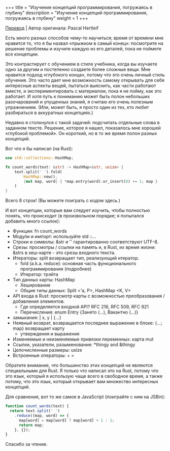+++
title = "Изучение концепций программирования, погружаясь в глубину"
description = "Изучение концепций программирования, погружаясь в глубину"
weight = 1
+++

[Перевод](https://deterministic.space/learn-programming-jump-in-at-the-deep-end.html) | Автор оригинала: Pascal Hertleif

Есть много разных способов чему-то научиться; время от времени мне нравится то, что я бы назвал «прыжком в самый конец»: посмотрите на решение проблемы и изучите каждую из его деталей, пока не поймете все концепции.

Это контрастирует с обучением в стиле учебника, когда вы изучаете одно за другим и постепенно создаете более сложные вещи. Мне нравится подход «глубокого конца», потому что это очень личный стиль обучения. Это часто дает мне возможность самому открывать для себя интересные аспекты вещей, пытаться выяснить, как части работают вместе, и экспериментировать с материалом, пока я не пойму, как это работает. И хотя путь к пониманию может быть полон небольших разочарований и упущенных знаний, я считаю его очень полезным упражнением. (Или, может быть, я просто один из тех, кто любит разбираться в аккуратных концепциях.)

Недавно я столкнулся с такой задачей: подсчитать отдельные слова в заданном тексте. Решение, которое я нашел, показалось мне хорошей «глубокой проблемой». Он короткий, но в то же время полон разных концепций.

Вот что я бы написал (на Rust): 

```rust
use std::collections::HashMap;

fn count_words(text: &str) -> HashMap<&str, usize> {
    text.split(' ').fold(
        HashMap::new(),
        |mut map, word| { *map.entry(word).or_insert(0) += 1; map }
    )
}
```

Всего 8 строк! (Вы можете поиграть с кодом здесь.)

И вот концепции, которые вам следует изучить, чтобы полностью понять, что происходит (в произвольном порядке; я попытался добавить много ссылок):

- Функции: fn count_words
- Модули и импорт: используйте std ::…
- Строки и символы: &str и '' гарантированно соответствуют UTF-8.
- Срезы: просмотры / ссылки на память и, в Rust, их время жизни: &strs в хеш-карте - это срезы входного текста.
- Итераторы: split возвращает тип, реализующий итератор.
    - fold (a.k.a. reduce): основная часть функционального программирования (подробнее)
    - Итератор: трэйта
- Тип данных карты: HashMap
    - Хеширование
    - Общие типы данных: Split <'a, P>, HashMap <K, V>
- API входа в Rust: просмотр карты с возможностью преобразования / добавления элементов.
    - Где определяется входной API? RFC 216, RFC 509, RFC 921
    - Перечисления: enum Entry {Занято (…), Вакантно (…)}
- замыкания: | x, y | {…}
- Неявный возврат, возвращается последнее выражение в блоке: {…; map} возвращает карту
    - утверждения и выражения
- Изменяемые и неизменяемые привязки переменных: карта mut
- Ссылки, указатели, разыменование: *thingy and &thingy
- Целочисленные размеры: usize
- Встроенные операторы: + =

Обратите внимание, что большинство этих концепций не являются специальными для Rust. Я только что написал это на Rust, потому что это язык, который я использую чаще всего в свободное время, а также потому, что это язык, который открывает вам множество интересных концепций.

Для сравнения, вот то же самое в JavaScript (поиграйте с ним на JSBin): 

```js
function count_words(text) {
  return text.split(' ')
    .reduce((map, word) => {
      map[word] = map[word] ? map[word] + 1 : 1;
      return map;
    }, {});
}
```

Спасибо за чтение.